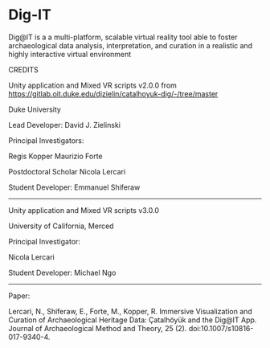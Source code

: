 # Dig-IT
 Dig@IT is a a multi-platform, scalable virtual reality tool able to foster archaeological data analysis, interpretation, and curation in a realistic and highly interactive virtual environment
 

CREDITS

Unity application and Mixed VR scripts v2.0.0 from https://gitlab.oit.duke.edu/djzielin/catalhoyuk-dig/-/tree/master

Duke University

Lead Developer:
David J. Zielinski 

Principal Investigators:

Regis Kopper
Maurizio Forte

Postdoctoral Scholar
Nicola Lercari

Student Developer:
Emmanuel Shiferaw

---

Unity application and Mixed VR scripts v3.0.0

University of California, Merced

Principal Investigator:

Nicola Lercari

Student Developer:
Michael Ngo

---
Paper:

Lercari, N., Shiferaw, E., Forte, M., Kopper, R. Immersive Visualization and Curation of Archaeological Heritage Data: Çatalhöyük and the Dig@IT App. Journal of Archaeological Method and Theory, 25 (2). doi:10.1007/s10816-017-9340-4.  